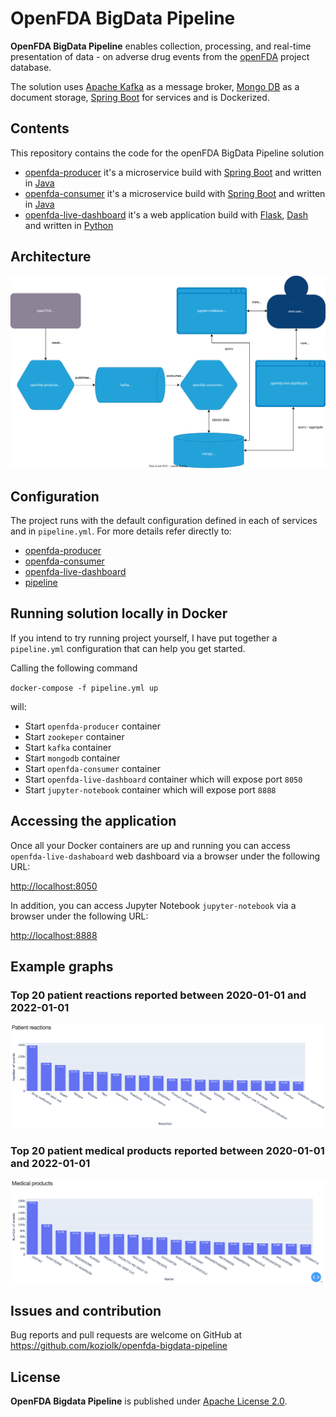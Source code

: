 # OpenFDA BigData Pipeline

**OpenFDA BigData Pipeline** enables collection, processing, and real-time presentation of data - on adverse drug events from the [openFDA](https://open.fda.gov/apis/drug/) project database.

The solution uses [Apache Kafka](https://kafka.apache.org/) as a message broker, [Mongo DB](https://www.mongodb.com) as a document storage, [Spring Boot](https://spring.io/projects/spring-boot) for services and is Dockerized.

## Contents

This repository contains the code for the openFDA BigData Pipeline solution

* [openfda-producer](openfda-producer) it's a microservice build with [Spring Boot](https://spring.io/projects/spring-boot) and written in [Java](https://www.java.com)
* [openfda-consumer](openfda-consumer) it's a microservice build with [Spring Boot](https://spring.io/projects/spring-boot) and written in [Java](https://www.java.com)
* [openfda-live-dashboard](openfda-live-dashboard) it's a web application build with [Flask](https://flask.palletsprojects.com/), [Dash](https://dash.plotly.com/) and written in [Python](https://www.python.org/)

##  Architecture


![Pipeline Architecture](pipeline-architecture.svg)


##  Configuration

The project runs with the default configuration defined in each of services and in `pipeline.yml`. For more details refer directly to:

* [openfda-producer](openfda-producer/README.md)
* [openfda-consumer](openfda-consumer/README.md)
* [openfda-live-dashboard](openfda-live-dashboard/README.md)
* [pipeline](pipeline.yml)

##  Running solution locally in Docker

If you intend to try running project yourself, I have put together a `pipeline.yml` configuration that can help you get started. 

Calling the following command

``
docker-compose -f pipeline.yml up
``

will:

* Start `openfda-producer` container 
* Start `zookeper` container
* Start `kafka` container
* Start `mongodb` container
* Start `openfda-consumer` container
* Start `openfda-live-dashboard` container which will expose port `8050`
* Start `jupyter-notebook` container which will expose port `8888`


## Accessing the application

Once all your Docker containers are up and running you can access `openfda-live-dashaboard` web dashboard via a browser under the following URL:

[http://localhost:8050](http://localhost:8050) 

In addition, you can access Jupyter Notebook `jupyter-notebook` via a browser under the following URL:

[http://localhost:8888](http://localhost:8888) 

## Example graphs

### Top 20 patient reactions reported between 2020-01-01 and 2022-01-01
![Top patient reactions](results/top-patient-reactions-2020-2022.png)

### Top 20 patient medical products reported between 2020-01-01 and 2022-01-01
![Top medical products](results/top-medical-products-2020-2022.png)


## Issues and contribution

Bug reports and pull requests are welcome on GitHub at https://github.com/koziolk/openfda-bigdata-pipeline

## License

**OpenFDA Bigdata Pipeline** is published under [Apache License 2.0](http://www.apache.org/licenses/LICENSE-2.0).


